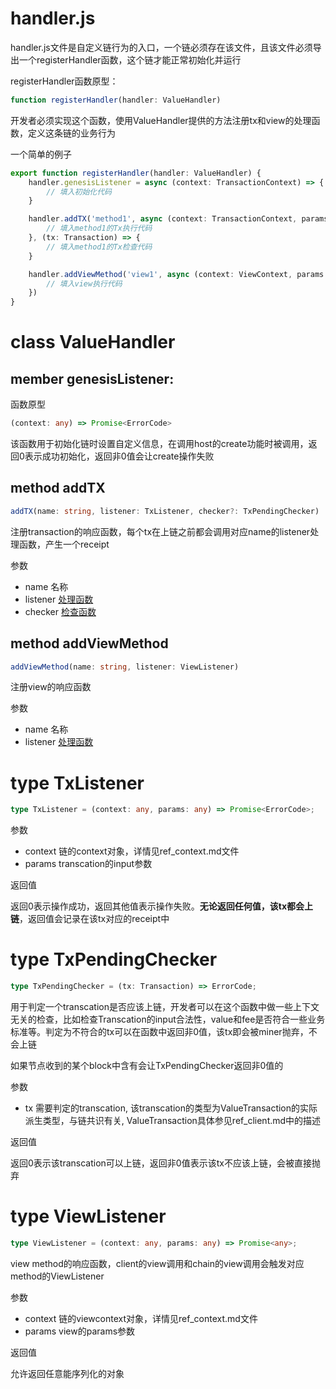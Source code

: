 # handler.js
handler.js文件是自定义链行为的入口，一个链必须存在该文件，且该文件必须导出一个registerHandler函数，这个链才能正常初始化并运行

registerHandler函数原型：
```typescript
function registerHandler(handler: ValueHandler)
```

开发者必须实现这个函数，使用ValueHandler提供的方法注册tx和view的处理函数，定义这条链的业务行为

一个简单的例子
```typescript
export function registerHandler(handler: ValueHandler) {
    handler.genesisListener = async (context: TransactionContext) => {
        // 填入初始化代码
    }

    handler.addTX('method1', async (context: TransactionContext, params: any): Promise<ErrorCode> => {
        // 填入method1的Tx执行代码
    }, (tx: Transaction) => {
        // 填入method1的Tx检查代码
    }

    handler.addViewMethod('view1', async (context: ViewContext, params: any): Promise<BigNumber> =>{
        // 填入view执行代码
    })
}
```

# <a name="ValueHandler">class ValueHandler</a>
## member genesisListener: 
函数原型
```typescript
(context: any) => Promise<ErrorCode>
```
该函数用于初始化链时设置自定义信息，在调用host的create功能时被调用，返回0表示成功初始化，返回非0值会让create操作失败

## method addTX
```typescript
addTX(name: string, listener: TxListener, checker?: TxPendingChecker)
```
注册transaction的响应函数，每个tx在上链之前都会调用对应name的listener处理函数，产生一个receipt

参数
+ name 名称
+ listener [处理函数](#TxListener)
+ checker [检查函数](#TxPendingChecker)

## method addViewMethod
```typescript
addViewMethod(name: string, listener: ViewListener)
```
注册view的响应函数

参数
+ name 名称
+ listener [处理函数](#ViewListener)

# <a name="TxListener">type TxListener</a>
```typescript
type TxListener = (context: any, params: any) => Promise<ErrorCode>;
```
参数
+ context 链的context对象，详情见ref_context.md文件
+ params transcation的input参数

返回值

返回0表示操作成功，返回其他值表示操作失败。<b>无论返回任何值，该tx都会上链</b>，返回值会记录在该tx对应的receipt中

# <a name="TxPendingChecker">type TxPendingChecker</a>
```typescript
type TxPendingChecker = (tx: Transaction) => ErrorCode;
```

用于判定一个transcation是否应该上链，开发者可以在这个函数中做一些上下文无关的检查，比如检查Transcation的input合法性，value和fee是否符合一些业务标准等。判定为不符合的tx可以在函数中返回非0值，该tx即会被miner抛弃，不会上链

如果节点收到的某个block中含有会让TxPendingChecker返回非0值的

参数
+ tx 需要判定的transcation, 该transcation的类型为ValueTransaction的实际派生类型，与链共识有关, ValueTransaction具体参见ref_client.md中的描述

返回值

返回0表示该transcation可以上链，返回非0值表示该tx不应该上链，会被直接抛弃

# <a name="ViewListener">type ViewListener</a>
```typescript
type ViewListener = (context: any, params: any) => Promise<any>;
```

view method的响应函数，client的view调用和chain的view调用会触发对应method的ViewListener

参数

+ context 链的viewcontext对象，详情见ref_context.md文件
+ params view的params参数

返回值

允许返回任意能序列化的对象